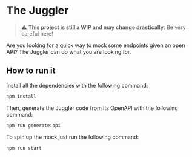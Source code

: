 # The Juggler

> :warning: **This project is still a WIP and may change drastically**: Be very careful here!

Are you looking for a quick way to mock some endpoints given an open API? The Juggler can do what you are looking for.

## How to run it

Install all the dependencies with the following command:

``` sh
npm install
```

Then, generate the Juggler code from its OpenAPI with the following command:

``` sh
npm run generate:api
```

To spin up the mock just run the following command:

``` sh
npm run start
```

